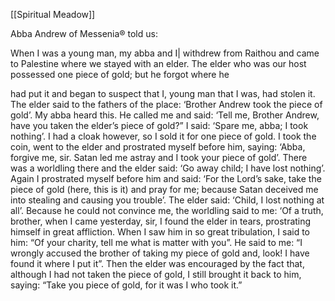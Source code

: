 [[Spiritual Meadow]]
 
Abba Andrew of Messenia® told us:  
 
When I was a young man, my abba and I| withdrew from Raithou and came to Palestine where we stayed with an elder. The elder who was our host possessed one piece of gold; but he forgot where he  
 
had put it and began to suspect that I, young man that I was, had stolen it. The elder said to the fathers of the place: ‘Brother Andrew took the piece of gold’. My abba heard this. He called me and said: ‘Tell me, Brother Andrew, have you taken the elder’s piece of gold?” I said: ‘Spare me, abba; I took nothing’. I had a cloak however, so I sold it for one piece of gold. I took the coin, went to the elder and prostrated myself before him, saying: ‘Abba, forgive me, sir. Satan led me astray and I took your piece of gold’. There was a worldling there and the elder said: ‘Go away child; I have lost nothing’. Again I prostrated myself before him and said: ‘For the Lord’s sake, take the piece of gold (here, this is it) and pray for me; because Satan deceived me into stealing and causing you trouble’. The elder said: ‘Child, I lost nothing at all’. Because he could not convince me, the worldling said to me: ‘Of a truth, brother, when I came yesterday, sir, I found the elder in tears, prostrating himself in great affliction. When I saw him in so great tribulation, I said to him: “Of your charity, tell me what is matter with you”. He said to me: “I wrongly accused the brother of taking my piece of gold and, look! I have found it where I put it”. Then the elder was encouraged by the fact that, although I had not taken the piece of gold, I still brought it back to him, saying: “Take you piece of gold, for it was I who took it.”
